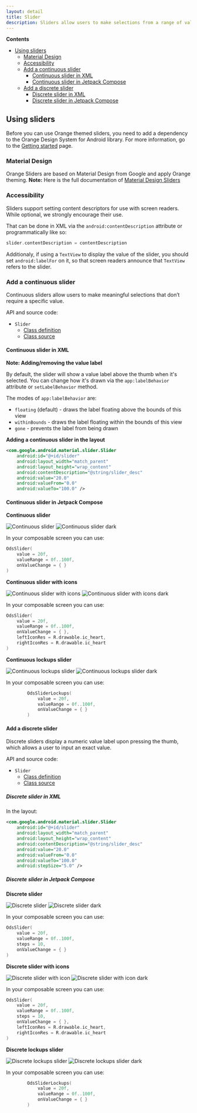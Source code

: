 ```yaml
---
layout: detail
title: Slider
description: Sliders allow users to make selections from a range of values.
---
```


**Contents**

* [Using sliders](#using-sliders)
  * [Material Design](#material-design)
  * [Accessibility](#accessibility)
  * [Add a continuous slider](#add-a-continuous-slider)
    * [Continuous slider in XML](#continuous-slider-in-xml)
    * [Continuous slider in Jetpack Compose](#continuous-slider-in-jetpack-compose)
  * [Add a discrete slider](#add-a-discrete-slider)
    * [Discrete slider in XML](#discrete-slider-in-xml)
    * [Discrete slider in Jetpack Compose](#discrete-slider-in-jetpack-compose)

## Using sliders

Before you can use Orange themed sliders, you need to add a dependency to the Orange Design System
for Android library. For more information, go to the
[Getting started](../home_content.md) page.

### Material Design

Orange Sliders are based on Material Design from Google and apply Orange theming.
**Note:** Here is the full documentation
of [Material Design Sliders](https://material.io/components/sliders/)

### Accessibility

Sliders support setting content descriptors for use with screen readers. While
optional, we strongly encourage their use.

That can be done in XML via the `android:contentDescription` attribute or
programmatically like so:

```kt
slider.contentDescription = contentDescription
```

Additionaly, if using a `TextView` to display the value of the slider, you
should set `android:labelFor` on it, so that screen readers announce that
`TextView` refers to the slider.

### Add a continuous slider

Continuous sliders allow users to make meaningful selections that don’t require
a specific value.

API and source code:

*   `Slider`
    *   [Class definition](https://developer.android.com/reference/com/google/android/material/slider/Slider)
    *   [Class source](https://github.com/material-components/material-components-android/tree/master/lib/java/com/google/android/material/slider/Slider.java)

#### Continuous slider in XML

**Note: Adding/removing the value label**

By default, the slider will show a value label above the thumb when it's
selected. You can change how it's drawn via the `app:labelBehavior` attribute or
`setLabelBehavior` method.

The modes of `app:labelBehavior` are:

*   `floating` (default) - draws the label floating above the bounds of this
    view
*   `withinBounds` - draws the label floating within the bounds of this view
*   `gone` - prevents the label from being drawn

**Adding a continuous slider in the layout**

```xml
<com.google.android.material.slider.Slider
    android:id="@+id/slider"
    android:layout_width="match_parent"
    android:layout_height="wrap_content"
    android:contentDescription="@string/slider_desc"
    android:value="20.0"
    android:valueFrom="0.0"
    android:valueTo="100.0" />
```

#### Continuous slider in Jetpack Compose

**Continuous slider**

![Continuous slider](images/slider_continuous_light.png) ![Continuous slider dark](images/slider_continuous_dark.png)

In your composable screen you can use:

```kotlin
OdsSlider(
    value = 20f,
    valueRange = 0f..100f,
    onValueChange = { }
)
```

**Continuous slider with icons**

![Continuous slider with icons](images/slider_continuous_with_icon_light.png) ![Continuous slider with icons dark](images/slider_continuous_with_icon_dark.png)

In your composable screen you can use:

```kotlin
OdsSlider(
    value = 20f,
    valueRange = 0f..100f,
    onValueChange = { },
    leftIconRes = R.drawable.ic_heart,
    rightIconRes = R.drawable.ic_heart
)
```

**Continuous lockups slider**

![Continuous lockups slider](images/slider_continuous_lockups_light.png) ![Continuous lockups slider dark](images/slider_continuous_lockups_light.png)

In your composable screen you can use:

```kotlin
        OdsSliderLockups(
            value = 20f,
            valueRange = 0f..100f,
            onValueChange = { }
        )
```


#### Add a discrete slider

Discrete sliders display a numeric value label upon pressing the thumb, which
allows a user to input an exact value.

API and source code:

*   `Slider`
    *   [Class definition](https://developer.android.com/reference/com/google/android/material/slider/Slider)
    *   [Class source](https://github.com/material-components/material-components-android/tree/master/lib/java/com/google/android/material/slider/Slider.java)
    
##### Discrete slider in XML

In the layout:

```xml
<com.google.android.material.slider.Slider
    android:id="@+id/slider"
    android:layout_width="match_parent"
    android:layout_height="wrap_content"
    android:contentDescription="@string/slider_desc"
    android:value="20.0"
    android:valueFrom="0.0"
    android:valueTo="100.0"    
    android:stepSize="5.0" />
```

##### Discrete slider in Jetpack Compose

**Discrete slider**

![Discrete slider](images/slider_discrete_light.png) ![Discrete slider dark](images/slider_discrete_dark.png)

In your composable screen you can use:

```kotlin
OdsSlider(
    value = 20f,
    valueRange = 0f..100f,
    steps = 10,
    onValueChange = { }
)
```

**Discrete slider with icons**

![Discrete slider with icon](images/slider_discrete_with_icon_light.png) ![Discrete slider with icon dark](images/slider_discrete_with_icon_dark.png)

In your composable screen you can use:

```kotlin
OdsSlider(
    value = 20f,
    valueRange = 0f..100f,
    steps = 10,
    onValueChange = { },
    leftIconRes = R.drawable.ic_heart,
    rightIconRes = R.drawable.ic_heart
)
```

**Discrete lockups slider**

![Discrete lockups slider](images/slider_discrete_lockups_light.png) ![Discrete lockups slider dark](images/slider_discrete_lockups_dark.png)

In your composable screen you can use:

```kotlin
        OdsSliderLockups(
            value = 20f,
            valueRange = 0f..100f,
            onValueChange = { }
        )
```
